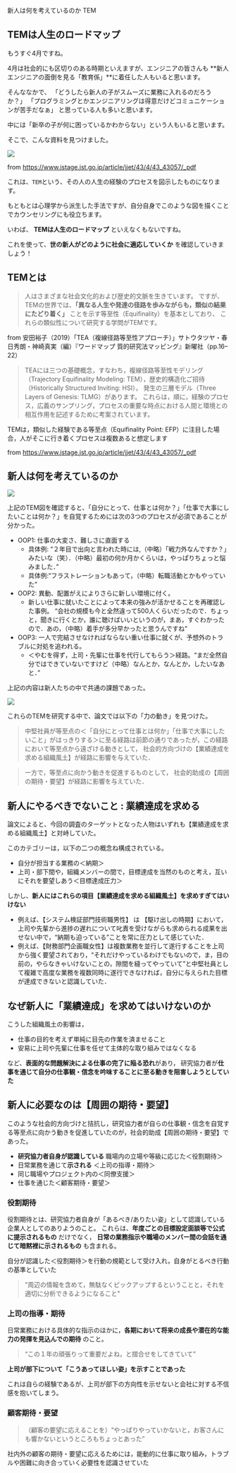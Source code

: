 新人は何を考えているのか
TEM




## TEMは人生のロードマップ

もうすぐ4月ですね。

4月は社会的にも区切りのある時期といえますが、エンジニアの皆さんも **新人エンジニアの面倒を見る「教育係」**に着任した人もいると思います。

そんななかで、 「どうしたら新人の子がスムーズに業務に入れるのだろうか？」
「プログラミングとかエンジニアリングは得意だけどコミュニケーションが苦手だなぁ」
と思っている人も多いと思います。

中には「新卒の子が何に困っているかわからない」という人もいると思います。

そこで、こんな資料を見つけました。

<img src="https://github.com/minegishirei/psy/blob/main/img/tem/new_engineer.png">

from https://www.jstage.jst.go.jp/article/jjet/43/4/43_43057/_pdf

これは、`TEM`という、その人の人生の経験のプロセスを図示したものになります。

もともとは心理学から派生した手法ですが、自分自身でこのような図を描くことでカウンセリングにも役立ちます。

いわば、 **TEMは人生のロードマップ** といえなくもないですね。

これを使って、**世の新人がどのように社会に適応していくか** を確認していきましょう！





## TEMとは

> 人はさまざまな社会文化的および歴史的文脈を生きています。
> ですが、 TEMの世界では、**「異なる人生や発達の径路を歩みながらも，類似の結果にたどり着く」** ことを示す等至性（Equifinality）を基本としており、
> これらの類似性について研究する学問がTEMです。

from 安田裕子（2019）「TEA（複線径路等至性アプローチ）」サトウタツヤ・春日秀朗・神崎真実（編）『ワードマップ 質的研究法マッピング』新曜社（pp.16–22）

> TEAには三つの基礎概念，すなわち，複線径路等至性モデリング（Trajectory Equifinality Modeling: TEM），歴史的構造化ご招待（Historically Structured Inviting: HSI），
> 発生の三層モデル（Three Layers of Genesis: TLMG）があります。
> これらは，順に，経験のプロセス，広義のサンプリング，プロセスの重要な時点における人間と環境との相互作用を記述するために考案されています。

TEMは，類似した経験である等至点（Equifinality Point: EFP）に注目した場合，人がそこに行き着くプロセスは複数あると想定します

from https://www.jstage.jst.go.jp/article/jjet/43/4/43_43057/_pdf



## 新人は何を考えているのか

<img src="https://github.com/minegishirei/psy/blob/main/img/tem/new_engineer.png">

上記のTEM図を確認すると、「自分にとって、仕事とは何か？」「仕事で大事にしたいことは何か？」を自覚するためには次の3つのプロセスが必須であることが分かった。

- OOP1: 仕事の大変さ、難しさに直面する
    - 具体例: “２年目で出向と言われた時には,（中略）「戦力外なんですか？」みたいな（笑）．（中略）最初の何か月かくらいは，やっぱりちょっと悩みました．”
    - 具体例:“フラストレーションもあって，（中略）転職活動とかもやっていた”
- OOP2: 異動、配置がえによりさらに新しい環境に付く。
    - 新しい仕事に就いたことによって本来の強みが活かせることを再確認した事例。
    “会社の規模も今と全然違って500人くらいだったので．ちょっと，聞きに行くとか，誰に聴けばいいというのが，まあ，すぐわかったので．あの，（中略）着手が多分早かったと思うんですね”
- OOP3: 一人で完結させなければならない重い仕事に就くが、予想外のトラブルに対処を追われる。
    - ＜やむを得ず，上司・先輩に仕事を代行してもらう＞経路。“まだ全然自分ではできていないですけど（中略）なんとか，なんとか，したいなあと．”

上記の内容は新人たちの中で共通の課題であった。

<img src="https://github.com/minegishirei/psy/blob/main/img/tem/new_engineer2.png">

これらのTEMを研究する中で、論文では以下の「力の動き」を見つけた。

> 中堅社員が等至点の＜「自分にとって仕事とは何か」「仕事で大事にしたいこと」がはっきりする＞に至る経路は前節の通りであったが，この経路において等至点から遠ざける動きとして，
> 社会的方向づけの【業績達成を求める組織風土】が経路に影響を与えていた．

> 一方で，等至点に向かう動きを促進するものとして，
> 社会的助成の【周囲の期待・要望】が経路に影響を与えていた．



## 新人にやるべきでないこと : 業績達成を求める


論文によると、今回の調査のターゲットとなった人物はいずれも【業績達成を求める組織風土】と対峙していた。

このカテゴリーは，以下の二つの概念ね構成されている。

- 自分が担当する業務の＜納期＞
- 上司・部下間や，組織メンバーの間で，目標達成を当然のものと考え，互いにそれを要望しあう＜目標達成圧力＞

しかし、**新人にはこれらの項目【業績達成を求める組織風土】を求めすぎてはいけない**

- 例えば、【システム検証部門技術職男性】 は 【駆け出しの時期】において，上司や先輩から進捗の遅れについて叱責を受けながらも求められる成果を出せない中で，“納期も迫っている”ことを常に圧力として感じていた．
- 例えば、【財務部門企画職女性】は複数業務を並行して遂行することを上司から強く要望されており，“それだけやっているわけでもないので，ま，目の前の，やらなきゃいけないことの，隙間を縫ってやっていて”と中堅社員として複雑で高度な業務を複数同時に遂行できなければ，自分に与えられた目標が達成できないと認識していた．


## なぜ新人に「業績達成」を求めてはいけないのか

こうした組織風土の影響は，

- 仕事の目的を考えず単純に目先の作業を済ませること
- 安易に上司や先輩に仕事を任せて主体的な取り組みではなくなる

など、**表面的な問題解決による仕事の完了に陥る恐れ**があり，
研究協力者が**仕事を通じて自分の仕事観・信念を吟味することに至る動きを阻害しようとしていた**



## 新人に必要なのは【周囲の期待・要望】 

このような社会的方向づけと拮抗し，研究協力者が自らの仕事観・信念を自覚する等至点に向かう動きを促進していたのが，社会的助成【周囲の期待・要望】であった。

- **研究協力者自身が認識している** 職場内の立場や等級に応じた＜役割期待＞
- 日常業務を通じて**示される** ＜上司の指導・期待＞
- 同じ職場やプロジェクト内の＜同僚支援＞
- 仕事を通じた＜顧客期待・要望＞



### 役割期待

役割期待とは、研究協力者自身が「あるべき/ありたい姿」として認識している企業人としてのありようのこと。
これらは、**年度ごとの目標設定面談等で公式に提示されるもの** だけでなく， **日常の業務指示や職場のメンバー間の会話を通じて暗黙裡に示されるもの** も含まれる。

自分が認識した＜役割期待＞を行動の規範として受け入れ，自身がとるべき行動の基準としていた

> "周辺の情報を含めて，無駄なくピックアップするということと，それを適切に分析できるようになること" 


### 上司の指導・期待

日常業務における具体的な指示のほかに，**各期において将来の成長や潜在的な能力の発揮を見込んでの期待** のこと。

> “この１年の頑張りって重要だよね，と摺合せをしてきていて”

**上司が部下について「こうあってほしい姿」を示すことであった** 

これは自らの経験であるが、上司が部下の方向性を示せないと会社に対する不信感を抱いてしまう。


### 顧客期待・要望

> （顧客の要望に応えることを）“やっぱりやっていかないと，お客さんにも響かないというところもちょっとあった”

社内外の顧客の期待・要望に応えるためには，能動的に仕事に取り組み，トラブルや困難に向き合っていく必要性を認識させていた






















